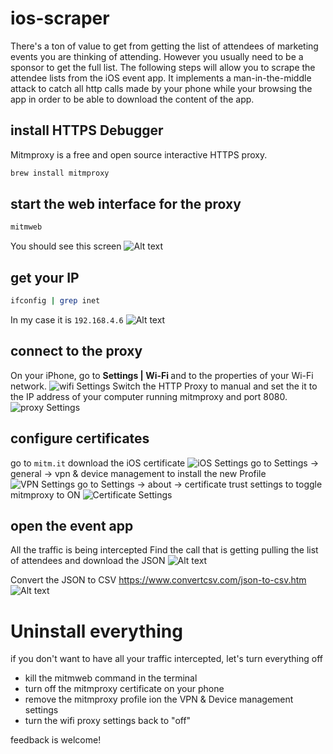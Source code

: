 # ios-scraper
There's a ton of value to get from getting the list of attendees of marketing events you are thinking of attending. However you usually need to be a sponsor to get the full list.
The following steps will allow you to scrape the attendee lists from the iOS event app.
It implements a man-in-the-middle attack to catch all http calls made by your phone while your browsing the app in order to be able to download the content of the app.

## install HTTPS Debugger
Mitmproxy is a free and open source interactive HTTPS proxy. 
```bash
brew install mitmproxy
```
## start the web interface for the proxy
```bash
mitmweb
```
You should see this screen
![Alt text](static/image-1.png)

## get your IP
```bash
ifconfig | grep inet
```
In my case it is `192.168.4.6`
![Alt text](static/image-2.png)

## connect to the proxy
On your iPhone, go to <b>Settings | Wi-Fi </b> and to the properties of your Wi-Fi network. 
![wifi Settings](static/IMG_3035.PNG)
Switch the HTTP Proxy to manual and set the it to the IP address of your computer running mitmproxy and port 8080.
![proxy Settings](static/IMG_3036.PNG)

## configure certificates
go to `mitm.it`
download the iOS certificate
![iOS Settings](static/IMG_3037.PNG)
go to Settings -> general -> vpn & device management to install the new Profile
![VPN Settings](static/IMG_3038.PNG)
go to Settings -> about -> certificate trust settings to toggle mitmproxy to ON
![Certificate Settings](static/IMG_3039.PNG)


## open the event app
All the traffic is being intercepted
Find the call that is getting pulling the list of attendees and download the JSON
![Alt text](static/image-3.png)

Convert the JSON to CSV https://www.convertcsv.com/json-to-csv.htm
![Alt text](static/image-4.png)

# Uninstall everything
if you don't want to have all your traffic intercepted, let's turn everything off
- kill the mitmweb command in the terminal
- turn off the mitmproxy certificate on your phone
- remove the mitmproxy profile ion the VPN & Device management settings
- turn the wifi proxy settings back to "off"

feedback is welcome!